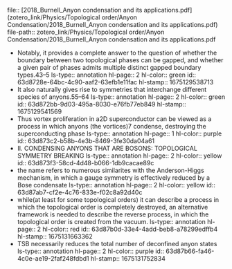 file:: [2018_Burnell_Anyon condensation and its applications.pdf](zotero_link/Physics/Topological order/Anyon Condensation/2018_Burnell_Anyon condensation and its applications.pdf)
file-path:: zotero_link/Physics/Topological order/Anyon Condensation/2018_Burnell_Anyon condensation and its applications.pdf

- Notably, it provides a complete answer to the question of whether the boundary between two topological phases can be gapped, and whether a given pair of phases admits multiple distinct gapped boundary types.43–5
  ls-type:: annotation
  hl-page:: 2
  hl-color:: green
  id:: 63d8728e-64bc-4c90-aaf2-63efb1e11fac
  hl-stamp:: 1675129538713
- It also naturally gives rise to symmetries that interchange different species of anyons.55–64 
  ls-type:: annotation
  hl-page:: 2
  hl-color:: green
  id:: 63d872bb-9d03-495a-8030-e76fb77eb849
  hl-stamp:: 1675129541569
- Thus vortex proliferation in a2D superconductor can be viewed as a process in which anyons (the vortices)7 condense, destroying the superconducting phase
  ls-type:: annotation
  hl-page:: 1
  hl-color:: purple
  id:: 63d873c2-b58b-4e3b-8469-3fe30da04a61
- II. CONDENSING ANYONS THAT ARE BOSONS: TOPOLOGICAL SYMMETRY BREAKING
  ls-type:: annotation
  hl-page:: 2
  hl-color:: yellow
  id:: 63d873f3-58cd-4d48-b066-1db9cacae89c
- the name refers to numerous similarites with the Anderson-Higgs mechanism, in which a gauge symmetry is effectively reduced by a Bose condensate
  ls-type:: annotation
  hl-page:: 2
  hl-color:: yellow
  id:: 63d87ab7-cf2e-4c76-833e-f02c8a92d40c
- while(at least for some topological orders) it can describe a process in which the topological order is completely destroyed, an alternative framework is needed to describe the reverse process, in which the topological order is created from the vacuum.
  ls-type:: annotation
  hl-page:: 2
  hl-color:: red
  id:: 63d87b0d-33e4-4add-beb8-a78299edffb4
  hl-stamp:: 1675131663362
- TSB necessarily reduces the total number of deconfined anyon states
  ls-type:: annotation
  hl-page:: 2
  hl-color:: purple
  id:: 63d87b66-fa46-4c0e-ae19-2faf248fdbd1
  hl-stamp:: 1675131752834
